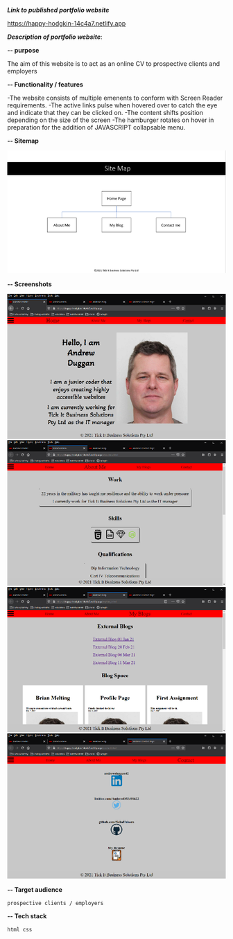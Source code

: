 ***Link to published portfolio website***

https://happy-hodgkin-14c4a7.netlify.app

***Description of portfolio website***:

**-- purpose**

The aim of this website is to act as an online CV to prospective clients and employers

**-- Functionality / features**

-The website consists of multiple emenents to conform with Screen Reader requirements.
-The active links pulse when hovered over to catch the eye and indicate that they can be clicked on.
-The content shifts position depending on the size of the screen
-The hamburger rotates on hover in preparation for the addition of JAVASCRIPT collapsable menu.


**-- Sitemap**

![Site Map](../images/sitemap.png)

**-- Screenshots**

![Homepage](../images/homepage.png)
![About Me](../images/aboutme.png)
![My Blog](../images/myblog.png)
![Contact](../images/contact.png)


**-- Target audience**

    prospective clients / employers

**-- Tech stack**

    html css